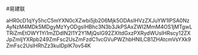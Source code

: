 #易建联

aHR0cD1qYy5hcC5mYXN0cXZwbi5jb206Mjk5ODAsIHVzZXJuYW1lPSA0NzAyNzM4MDk5MDgyMzYyODgsIHBhc3N3b3JkPSAxZWI2MmM4OS1jMTgwLTRiZmEtOWY1Yi1mZDdlN2I1Y2Y1MjQsIG92ZXItdGxzPXRydWUsIHRscy12ZXJpZmljYXRpb249ZmFsc2UsZmFzdC1vcGVuPWZhbHNlLCB1ZHAtcmVsYXk9ZmFsc2UsIHRhZz3kuIDplK7ov54K
